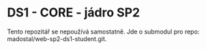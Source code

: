 # DS1 - CORE - jádro SP2 # 

Tento repozitář se nepoužívá samostatně. Jde o submodul pro repo: madostal/web-sp2-ds1-student.git.



